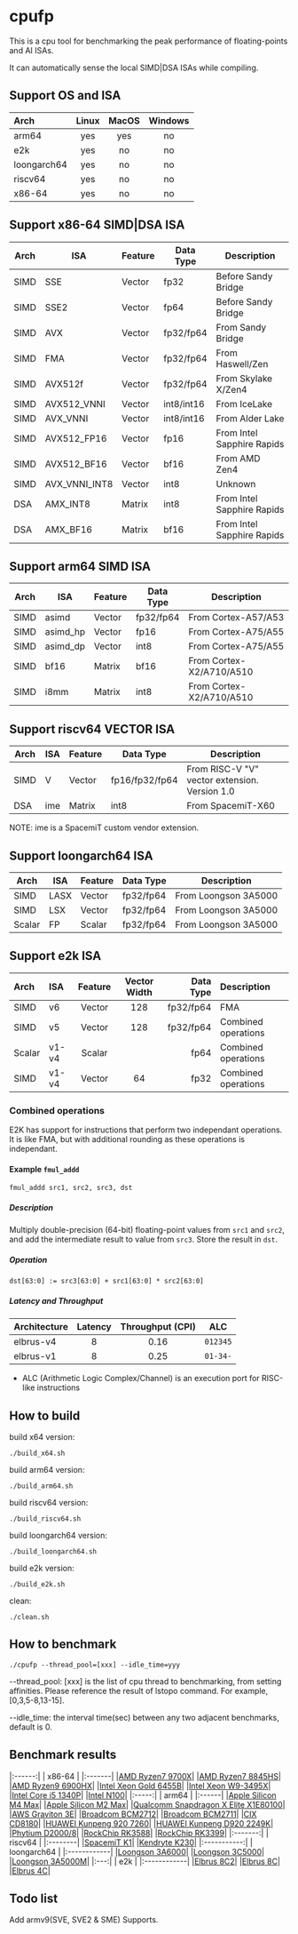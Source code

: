 # cpufp

This is a cpu tool for benchmarking the peak performance of floating-points and AI ISAs.

It can automatically sense the local SIMD|DSA ISAs while compiling.

## Support OS and ISA

| Arch          |Linux| MacOS| Windows|
|:--------------|:---:|:----:|:------:|
| arm64         | yes |  yes |   no   |
| e2k           | yes |  no  |   no   |
| loongarch64   | yes |  no  |   no   |
| riscv64       | yes |  no  |   no   |
| x86-64        | yes |  no  |   no   |

## Support x86-64 SIMD|DSA ISA

|Arch|ISA|Feature|Data Type|Description|
| ------------ | ------------ | ------------ | ------------ | ------------ |
|SIMD|SSE|Vector|fp32|Before Sandy Bridge|
|SIMD|SSE2|Vector|fp64|Before Sandy Bridge|
|SIMD|AVX|Vector|fp32/fp64|From Sandy Bridge|
|SIMD|FMA|Vector|fp32/fp64|From Haswell/Zen|
|SIMD|AVX512f|Vector|fp32/fp64|From Skylake X/Zen4|
|SIMD|AVX512_VNNI|Vector|int8/int16|From IceLake|
|SIMD|AVX_VNNI|Vector|int8/int16|From Alder Lake|
|SIMD|AVX512_FP16|Vector|fp16|From Intel Sapphire Rapids|
|SIMD|AVX512_BF16|Vector|bf16|From AMD Zen4|
|SIMD|AVX_VNNI_INT8|Vector|int8|Unknown|
|DSA|AMX_INT8|Matrix|int8|From Intel Sapphire Rapids|
|DSA|AMX_BF16|Matrix|bf16|From Intel Sapphire Rapids|

## Support arm64 SIMD ISA

|Arch|ISA|Feature|Data Type|Description|
| ------------ | ------------ | ------------ | ------------ | ------------ |
|SIMD|asimd|Vector|fp32/fp64|From Cortex-A57/A53|
|SIMD|asimd_hp|Vector|fp16|From Cortex-A75/A55|
|SIMD|asimd_dp|Vector|int8|From Cortex-A75/A55|
|SIMD|bf16|Matrix|bf16|From Cortex-X2/A710/A510|
|SIMD|i8mm|Matrix|int8|From Cortex-X2/A710/A510|

## Support riscv64 VECTOR ISA

|Arch|ISA|Feature|Data Type|Description|
| ------------ | ------------ | ------------ | ------------ | ------------ |
|SIMD|V|Vector|fp16/fp32/fp64|From RISC-V "V" vector extension. Version 1.0|
|DSA|ime|Matrix|int8|From SpacemiT-X60|

NOTE: ime is a SpacemiT custom vendor extension.

## Support loongarch64 ISA
|Arch|ISA|Feature|Data Type|Description|
| ------------ | ------------ | ------------ | ------------ | ------------ |
|SIMD|LASX|Vector|fp32/fp64|From Loongson 3A5000|
|SIMD|LSX|Vector|fp32/fp64|From Loongson 3A5000|
|Scalar|FP|Scalar|fp32/fp64|From Loongson 3A5000|

## Support e2k ISA

| Arch |  ISA  |Feature| Vector Width | Data Type |Description
|:-----|:------|:-----:|:------------:|----------:|:----------
| SIMD | v6    | Vector|          128 | fp32/fp64 | FMA
| SIMD | v5    | Vector|          128 | fp32/fp64 | Combined operations
|Scalar| v1-v4 | Scalar|              |      fp64 | Combined operations
| SIMD | v1-v4 | Vector|           64 |      fp32 | Combined operations

### Combined operations

E2K has support for instructions that perform two independant operations.
It is like FMA, but with additional rounding as these operations is independant.

#### Example `fmul_addd`

```
fmul_addd src1, src2, src3, dst
```

##### Description

Multiply double-precision (64-bit) floating-point values from `src1` and `src2`,
and add the intermediate result to value from `src3`. Store the result in `dst`.

##### Operation

```
dst[63:0] := src3[63:0] + src1[63:0] * src2[63:0]
```

##### Latency and Throughput

| Architecture  | Latency | Throughput (CPI) | ALC
|:--------------|:-------:|:----------------:|:---:
| elbrus-v4     |    8    |       0.16       | `012345`
| elbrus-v1     |    8    |       0.25       | `01-34-`

* ALC (Arithmetic Logic Complex/Channel) is an execution port for RISC-like instructions

## How to build

build x64 version:

`./build_x64.sh`

build arm64 version:

`./build_arm64.sh`

build riscv64 version:

`./build_riscv64.sh`

build loongarch64 version:

`./build_loongarch64.sh`

build e2k version:

`./build_e2k.sh`

clean:

`./clean.sh`

## How to benchmark

`./cpufp --thread_pool=[xxx] --idle_time=yyy`

  --thread_pool: [xxx] is the list of cpu thread to benchmarking, from setting affinities. Please reference the result of lstopo command. For example, [0,3,5-8,13-15].

  --idle_time: the interval time(sec) between any two adjacent benchmarks, default is 0.

## Benchmark results

|:------:|
| x86-64 |
|:-------|
|[AMD Ryzen7 9700X](benchmark_result/x64/AMD_Ryzen7_9700X.md)|
|[AMD Ryzen7 8845HS](benchmark_result/x64/AMD_Ryzen7_8845HS.md)|
|[AMD Ryzen9 6900HX](benchmark_result/x64/AMD_Ryzen9_6900HX.md)|
|[Intel Xeon Gold 6455B](benchmark_result/x64/Intel_Xeon_Gold_6455B.md)|
|[Intel Xeon W9-3495X](benchmark_result/x64/Intel_Xeon_W9_3495X.md)|
|[Intel Core i5 1340P](benchmark_result/x64/Intel_Core_i5_1340P.md)|
|[Intel N100](benchmark_result/x64/Intel_N100.md)|
|:-----:|
| arm64 |
|:------|
|[Apple Silicon M4 Max](benchmark_result/arm64/Apple_Silicon_M4_Max.md)|
|[Apple Silicon M2 Max](benchmark_result/arm64/Apple_Silicon_M2_Max.md)|
|[Qualcomm Snapdragon X Elite X1E80100](benchmark_result/arm64/Qualcomm_Snapdragon_X_Elite_X1E80100.md)|
|[AWS Graviton 3E](benchmark_result/arm64/AWS_Graviton_3E.md)|
|[Broadcom BCM2712](benchmark_result/arm64/Broadcom_BCM2712.md)|
|[Broadcom BCM2711](benchmark_result/arm64/Broadcom_BCM2711.md)|
|[CIX CD8180](benchmark_result/arm64/CIX_CD8180.md)|
|[HUAWEI Kunpeng 920 7260](benchmark_result/arm64/HUAWEI_Kunpeng_920_7260.md)|
|[HUAWEI Kunpeng D920 2249K](benchmark_result/arm64/HUAWEI_Kunpeng_D920_2249K.md)|
|[Phytium D2000/8](benchmark_result/arm64/Phytium_D2000.md)|
|[RockChip RK3588](benchmark_result/arm64/RockChip_RK3588.md)|
|[RockChip RK3399](benchmark_result/arm64/RockChip_RK3399.md)|
|:-------:|
| riscv64 |
|:--------|
|[SpacemiT K1](benchmark_result/riscv64/SpacemiT_K1.md)|
|[Kendryte K230](benchmark_result/riscv64/Kendryte_K230.md)|
|:-----------:|
| loongarch64 |
|:------------|
|[Loongson 3A6000](benchmark_result/loongarch64/Loongson_3A6000.md)|
|[Loongson 3C5000](benchmark_result/loongarch64/Loongson_3C5000.md)|
|[Loongson 3A5000M](benchmark_result/loongarch64/Loongson_3A5000M.md)|
|:---:|
| e2k |
|:------------|
|[Elbrus 8C2](benchmark_result/e2k/Elbrus_8C2.md)|
|[Elbrus 8C](benchmark_result/e2k/Elbrus_8C.md)|
|[Elbrus 4C](benchmark_result/e2k/Elbrus_4C.md)|

## Todo list

Add armv9(SVE, SVE2 & SME) Supports.
